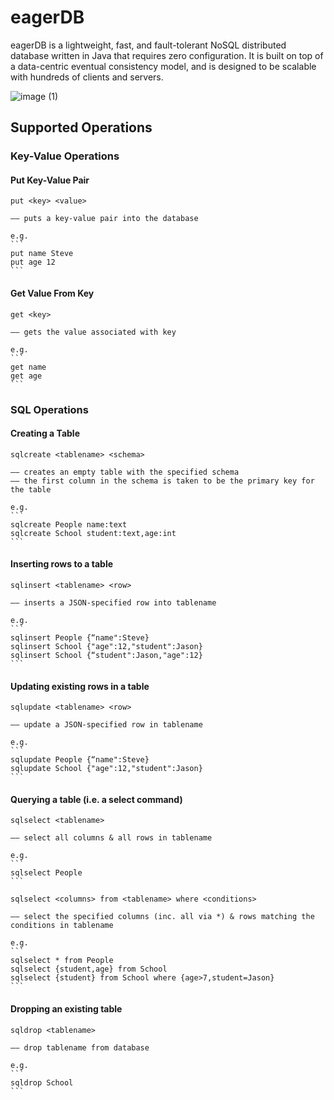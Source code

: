 # eagerDB

eagerDB is a lightweight, fast, and fault-tolerant NoSQL distributed database written in Java that requires zero configuration. It is built on top of a data-centric eventual consistency model, and is designed to be scalable with hundreds of clients and servers.

![image (1)](https://github.com/sadmanca/eagerDB/assets/41028402/2cdd9743-dcb2-4de8-a5a3-8378b896c731)

## Supported Operations

### Key-Value Operations

#### Put Key-Value Pair

`put <key> <value>`

    –– puts a key-value pair into the database
    
    e.g.
    ```
    put name Steve
    put age 12
    ```

#### Get Value From Key

`get <key>`

    –– gets the value associated with key
    
    e.g.
    ```
    get name
    get age
    ```

### SQL Operations

#### Creating a Table

`sqlcreate <tablename> <schema>`

    –– creates an empty table with the specified schema
    –– the first column in the schema is taken to be the primary key for the table
        
    e.g.
    ```
    sqlcreate People name:text
    sqlcreate School student:text,age:int
    ```

#### Inserting rows to a table

`sqlinsert <tablename> <row>`
    
    –– inserts a JSON-specified row into tablename
    
    e.g.
    ```
    sqlinsert People {“name":Steve}
    sqlinsert School {"age":12,"student":Jason}
    sqlinsert School {“student":Jason,"age":12}
    ```


#### Updating existing rows in a table

`sqlupdate <tablename> <row>`
    
    –– update a JSON-specified row in tablename
    
    e.g.
    ```
    sqlupdate People {“name":Steve}
    sqlupdate School {"age":12,"student":Jason}
    ```

#### Querying a table (i.e. a select command)

`sqlselect <tablename>`
    
    –– select all columns & all rows in tablename
    
    e.g.
    ```
    sqlselect People
    ```


`sqlselect <columns> from <tablename> where <conditions>`
   
    –– select the specified columns (inc. all via *) & rows matching the conditions in tablename
    
    e.g.
    ```
    sqlselect * from People
    sqlselect {student,age} from School 
    sqlselect {student} from School where {age>7,student=Jason}
    ```

#### Dropping an existing table

`sqldrop <tablename>` 
    
    –– drop tablename from database
    
    e.g.
    ```
    sqldrop School
    ```
